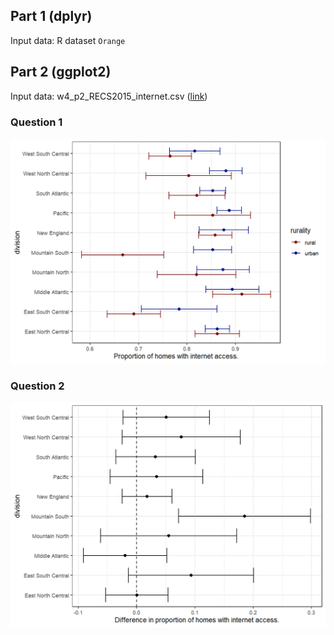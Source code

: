 ## Part 1 (dplyr)
Input data: R dataset `Orange`  

## Part 2 (ggplot2)  
Input data: w4_p2_RECS2015_internet.csv ([link](https://github.com/jbhender/Stats506_F20/blob/master/activities/week4/w4_p2_RECS2015_internet.csv))  

### Question 1  
![q1](./w4_p2_q1_plot.png)  
### Question 2  
![q2](./w4_p2_q2_plot.png)  
